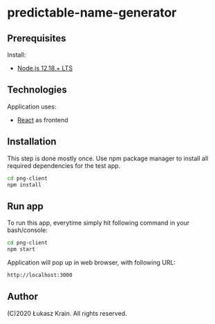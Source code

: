 # predictable-name-generator

## Prerequisites

Install:
* [Node.js 12.18.+ LTS](https://nodejs.org/)


## Technologies

Application uses:
* [React](https://reactjs.org/) as frontend

## Installation

This step is done mostly once. Use npm package manager to install all required dependencies for the test app.

```bash
cd png-client
npm install
```

## Run app
To run this app, everytime simply hit following command in your bash/console:

```bash
cd png-client
npm start
```

Application will pop up in web browser, with following URL:

``` bash
http://localhost:3000
```

## Author
(C)2020 Łukasz Krain. All rights reserved.